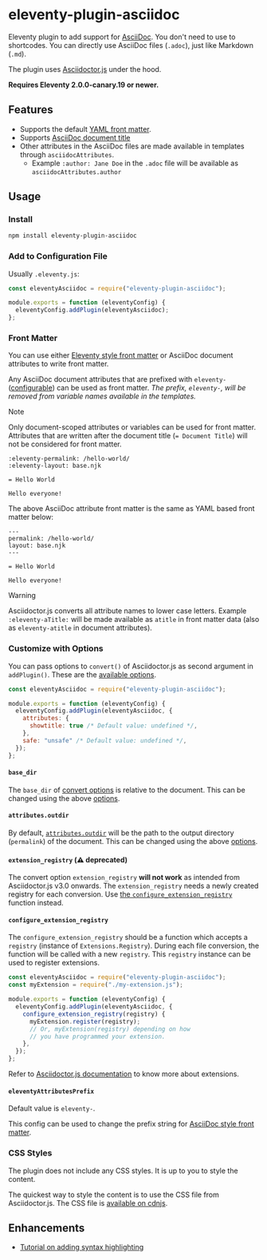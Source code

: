 # eleventy-plugin-asciidoc

Eleventy plugin to add support for [AsciiDoc](https://asciidoc.org/).
You don't need to use to shortcodes.
You can directly use AsciiDoc files (`.adoc`), just like Markdown (`.md`).

The plugin uses [Asciidoctor.js](https://docs.asciidoctor.org/asciidoctor.js) under the hood.

**Requires Eleventy 2.0.0-canary.19 or newer.**

## Features

- Supports the default [YAML front matter](https://www.11ty.dev/docs/data-frontmatter/).
- Supports [AsciiDoc document title](https://docs.asciidoctor.org/asciidoc/latest/document/title/#title-syntax)
- Other attributes in the AsciiDoc files are made available in templates through `asciidocAttributes`.
  - Example `:author: Jane Doe` in the `.adoc` file will be available as `asciidocAttributes.author`

## Usage

### Install

```sh
npm install eleventy-plugin-asciidoc
```

### Add to Configuration File

Usually `.eleventy.js`:

```js
const eleventyAsciidoc = require("eleventy-plugin-asciidoc");

module.exports = function (eleventyConfig) {
  eleventyConfig.addPlugin(eleventyAsciidoc);
};
```

### Front Matter

You can use either [Eleventy style front matter](https://www.11ty.dev/docs/data-frontmatter/#front-matter-formats) or AsciiDoc document attributes to write front matter.

Any AsciiDoc document attributes that are prefixed with `eleventy-` ([configurable](#eleventyAttributesPrefix)) can be used as front matter. _The prefix, `eleventy-`, will be removed from variable names available in the templates._

> [!NOTE]
> Only document-scoped attributes or variables can be used for front matter. Attributes that are written after the document title (`= Document Title`) will not be considered for front matter.

```adoc
:eleventy-permalink: /hello-world/
:eleventy-layout: base.njk

= Hello World

Hello everyone!
```

The above AsciiDoc attribute front matter is the same as YAML based front matter below:

```adoc
---
permalink: /hello-world/
layout: base.njk
---

= Hello World

Hello everyone!
```

> [!WARNING]
> Asciidoctor.js converts all attribute names to lower case letters. Example `:eleventy-aTitle:` will be made available as `atitle` in front matter data (also as `eleventy-atitle` in document attributes).

### Customize with Options

You can pass options to `convert()` of Asciidoctor.js as second argument in `addPlugin()`.
These are the [available options](https://docs.asciidoctor.org/asciidoctor.js/latest/processor/convert-options/).

```js
const eleventyAsciidoc = require("eleventy-plugin-asciidoc");

module.exports = function (eleventyConfig) {
  eleventyConfig.addPlugin(eleventyAsciidoc, {
    attributes: {
      showtitle: true /* Default value: undefined */,
    },
    safe: "unsafe" /* Default value: undefined */,
  });
};
```

#### `base_dir`

The `base_dir` of [convert options](https://docs.asciidoctor.org/asciidoctor.js/latest/processor/convert-options/) is relative to the document.
This can be changed using the above [options](#customize-with-options).

#### `attributes.outdir`

By default, [`attributes.outdir`](https://docs.asciidoctor.org/asciidoc/latest/attributes/document-attributes-ref/#intrinsic-attributes) will be the path to the output directory (`permalink`) of the document.
This can be changed using the above [options](#customize-with-options).

#### `extension_registry` (⚠️ deprecated)

The convert option `extension_registry` **will not work** as intended from Asciidoctor.js v3.0 onwards.
The `extension_registry` needs a newly created registry for each conversion.
Use [the `configure_extension_registry`](#configure_extension_registry) function instead.

#### `configure_extension_registry`

The `configure_extension_registry` should be a function which accepts a `registry` (instance of `Extensions.Registry`).
During each file conversion, the function will be called with a new `registry`.
This `registry` instance can be used to register extensions.

```js
const eleventyAsciidoc = require("eleventy-plugin-asciidoc");
const myExtension = require("./my-extension.js");

module.exports = function (eleventyConfig) {
  eleventyConfig.addPlugin(eleventyAsciidoc, {
    configure_extension_registry(registry) {
      myExtension.register(registry);
      // Or, myExtension(registry) depending on how
      // you have programmed your extension.
    },
  });
};
```

Refer to [Asciidoctor.js documentation](https://docs.asciidoctor.org/asciidoctor.js/latest/extend/extensions/) to know more about extensions.

#### `eleventyAttributesPrefix`

Default value is `eleventy-`.

This config can be used to change the prefix string for [AsciiDoc style front matter](#front-matter).

### CSS Styles

The plugin does not include any CSS styles. It is up to you to style the content.

The quickest way to style the content is to use the CSS file from Asciidoctor.js.
The CSS file is [available on cdnjs](https://cdnjs.com/libraries/asciidoctor.js).

## Enhancements

- [Tutorial on adding syntax highlighting](https://saneef.com/tutorials/asciidoc-syntax-highlighting/)
